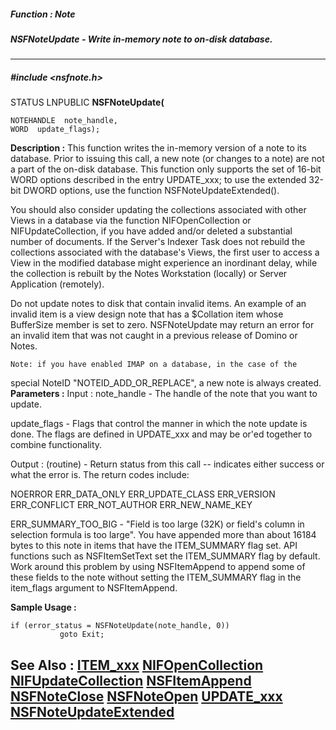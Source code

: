 ##### Function : Note
##### NSFNoteUpdate - Write in-memory note to on-disk database.
---
##### #include <nsfnote.h>
STATUS LNPUBLIC **NSFNoteUpdate(**

	NOTEHANDLE  note_handle,
	WORD  update_flags);
**Description :**
This function writes the in-memory version of a note to its database. Prior to 
issuing this call, a new note (or changes to a note) are not a part of the 
on-disk database.  This function only supports the set of 16-bit WORD options 
described in the entry UPDATE_xxx;  to use the extended 32-bit DWORD options, 
use the function NSFNoteUpdateExtended().

You should also consider updating the collections associated with other Views 
in a database via the function NIFOpenCollection or NIFUpdateCollection, if you 
have added and/or deleted a substantial number of documents.  If the Server's 
Indexer Task does not rebuild the collections associated with the database's 
Views,  the first user to access a View in the modified database might 
experience an inordinant delay, while the collection is rebuilt by the Notes 
Workstation (locally) or Server Application (remotely).

Do not update notes to disk that contain invalid items.  An example of an 
invalid item is a view design note that has a $Collation item whose BufferSize 
member is set to zero.  NSFNoteUpdate may return an error for an invalid item 
that was not caught in a previous release of Domino or Notes.

	Note: if you have enabled IMAP on a database, in the case of the 
special NoteID "NOTEID_ADD_OR_REPLACE", a new note is always created.
**Parameters :**
Input :
note_handle  -  The handle of the note that you want to update.

update_flags  -  Flags that control the manner in which the note update is done. The flags are defined in UPDATE_xxx and may be or'ed together to combine functionality.

Output :
(routine)  -  Return status from this call -- indicates either success or what the error is. The return codes include:

NOERROR
ERR_DATA_ONLY
ERR_UPDATE_CLASS
ERR_VERSION
ERR_CONFLICT
ERR_NOT_AUTHOR
ERR_NEW_NAME_KEY

ERR_SUMMARY_TOO_BIG -  "Field is too large (32K) or field's column in selection formula is too large".  You have appended more than about 16184 bytes to this note in items that have the ITEM_SUMMARY flag set. API functions such as NSFItemSetText set the ITEM_SUMMARY flag by default. Work around this problem by using NSFItemAppend to append some of these fields to the note without setting the ITEM_SUMMARY flag in the item_flags argument to NSFItemAppend. 


**Sample Usage :**
```
if (error_status = NSFNoteUpdate(note_handle, 0))
           goto Exit;
```
**See Also :**
[ITEM_xxx](D:/md_files/ITEM_xxx.md)
[NIFOpenCollection](D:/md_files/NIFOpenCollection.md)
[NIFUpdateCollection](D:/md_files/NIFUpdateCollection.md)
[NSFItemAppend](D:/md_files/NSFItemAppend.md)
[NSFNoteClose](D:/md_files/NSFNoteClose.md)
[NSFNoteOpen](D:/md_files/NSFNoteOpen.md)
[UPDATE_xxx](D:/md_files/UPDATE_xxx.md)
[NSFNoteUpdateExtended](D:/md_files/NSFNoteUpdateExtended.md)
---
